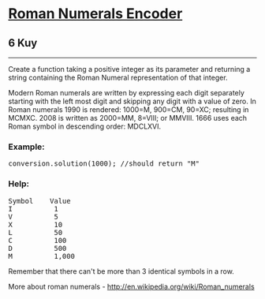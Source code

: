 <h1><a href="https://www.codewars.com/kata/51b62bf6a9c58071c600001b">Roman Numerals Encoder</a></h1>
<h2>6 Kuy</h2>
<hr>
<p>Create a function taking a positive integer as its parameter and returning a string containing the Roman Numeral 
representation of that integer.</p>
<p>Modern Roman numerals are written by expressing each digit separately starting with the left most digit 
and skipping any digit with a value of zero. 
In Roman numerals 1990 is rendered: 1000=M, 900=CM, 90=XC; resulting in MCMXC. 
2008 is written as 2000=MM, 8=VIII; or MMVIII. 
1666 uses each Roman symbol in descending order: MDCLXVI.</p>
<h3>Example:</h3>
<pre>conversion.solution(1000); //should return "M"</pre>
<h3>Help:</h3>

<pre>
Symbol    Value
I          1
V          5
X          10
L          50
C          100
D          500
M          1,000
</pre>
<p>Remember that there can't be more than 3 identical symbols in a row.</p>
<p>More about roman numerals - <a href="http://en.wikipedia.org/wiki/Roman_numerals" target="_blank">http://en.wikipedia.org/wiki/Roman_numerals</a></p>